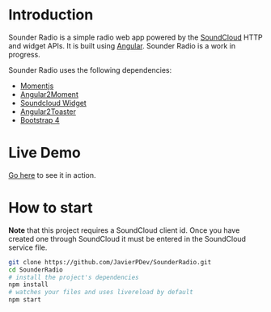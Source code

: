 # Introduction

Sounder Radio is a simple radio web app powered by the [SoundCloud](http://soundcloud.com) HTTP and widget APIs. It is built using [Angular](http://angular.io). Sounder Radio is a work in progress.

Sounder Radio uses the following dependencies:

- [Momentjs](http://momentjs.com)
- [Angular2Moment](https://github.com/urish/angular2-moment)
- [Soundcloud Widget](https://github.com/crookedneighbor/soundcloud-widget)
- [Angular2Toaster](https://github.com/stabzs/Angular2-Toaster)
- [Bootstrap 4](http://v4-alpha.getbootstrap.com)

# Live Demo

[Go here](http://sounderradio.com) to see it in action.

# How to start

**Note** that this project requires a SoundCloud client id. Once you have created one through SoundCloud it must be entered in the SoundCloud service file. 


```bash
git clone https://github.com/JavierPDev/SounderRadio.git
cd SounderRadio
# install the project's dependencies
npm install
# watches your files and uses livereload by default
npm start
```

